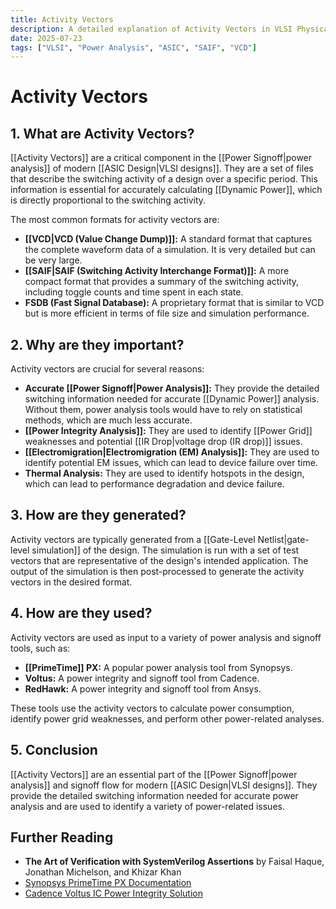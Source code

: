 ```yaml
---
title: Activity Vectors
description: A detailed explanation of Activity Vectors in VLSI Physical Design.
date: 2025-07-23
tags: ["VLSI", "Power Analysis", "ASIC", "SAIF", "VCD"]
---
```


# Activity Vectors

## 1. What are Activity Vectors?

[[Activity Vectors]] are a critical component in the [[Power Signoff|power analysis]] of modern [[ASIC Design|VLSI designs]]. They are a set of files that describe the switching activity of a design over a specific period. This information is essential for accurately calculating [[Dynamic Power]], which is directly proportional to the switching activity.

The most common formats for activity vectors are:

*   **[[VCD|VCD (Value Change Dump)]]:** A standard format that captures the complete waveform data of a simulation. It is very detailed but can be very large.
*   **[[SAIF|SAIF (Switching Activity Interchange Format)]]:** A more compact format that provides a summary of the switching activity, including toggle counts and time spent in each state.
*   **FSDB (Fast Signal Database):** A proprietary format that is similar to VCD but is more efficient in terms of file size and simulation performance.

## 2. Why are they important?

Activity vectors are crucial for several reasons:

*   **Accurate [[Power Signoff|Power Analysis]]:** They provide the detailed switching information needed for accurate [[Dynamic Power]] analysis. Without them, power analysis tools would have to rely on statistical methods, which are much less accurate.
*   **[[Power Integrity Analysis]]:** They are used to identify [[Power Grid]] weaknesses and potential [[IR Drop|voltage drop (IR drop)]] issues.
*   **[[Electromigration|Electromigration (EM) Analysis]]:** They are used to identify potential EM issues, which can lead to device failure over time.
*   **Thermal Analysis:** They are used to identify hotspots in the design, which can lead to performance degradation and device failure.

## 3. How are they generated?

Activity vectors are typically generated from a [[Gate-Level Netlist|gate-level simulation]] of the design. The simulation is run with a set of test vectors that are representative of the design's intended application. The output of the simulation is then post-processed to generate the activity vectors in the desired format.

## 4. How are they used?

Activity vectors are used as input to a variety of power analysis and signoff tools, such as:

*   **[[PrimeTime]] PX:** A popular power analysis tool from Synopsys.
*   **Voltus:** A power integrity and signoff tool from Cadence.
*   **RedHawk:** A power integrity and signoff tool from Ansys.

These tools use the activity vectors to calculate power consumption, identify power grid weaknesses, and perform other power-related analyses.

## 5. Conclusion

[[Activity Vectors]] are an essential part of the [[Power Signoff|power analysis]] and signoff flow for modern [[ASIC Design|VLSI designs]]. They provide the detailed switching information needed for accurate power analysis and are used to identify a variety of power-related issues.

## Further Reading

*   **The Art of Verification with SystemVerilog Assertions** by Faisal Haque, Jonathan Michelson, and Khizar Khan
*   [Synopsys PrimeTime PX Documentation](https://www.synopsys.com/verification/static-timing-analysis/primetime.html)
*   [Cadence Voltus IC Power Integrity Solution](https://www.cadence.com/en_US/home/tools/digital-design-and-signoff/power-signoff/voltus-ic-power-integrity-solution.html)
